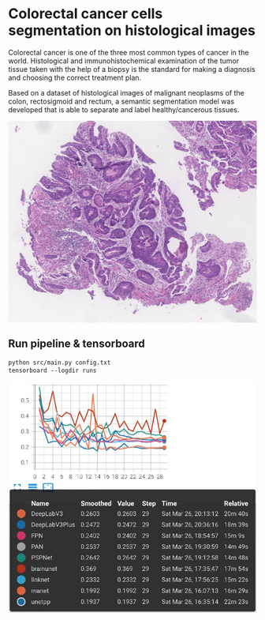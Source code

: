 # Colorectal cancer cells segmentation on histological images

Colorectal cancer is one of the three most common types of cancer in the world. Histological and immunohistochemical examination of the tumor tissue taken with the help of a biopsy is the standard for making a diagnosis and choosing the correct treatment plan.

Based on a dataset of histological images of malignant neoplasms of the colon, rectosigmoid and rectum, a semantic segmentation model was developed that is able to separate and label healthy/cancerous tissues.

<img src="docs/18-04842B_2019-05-07 23_40_49-lv1-22633-15157-4325-3516.jpg" alt="" align="middle" width="600"/>

## Run pipeline & tensorboard
~~~
python src/main.py config.txt
tensorboard --logdir runs
~~~

<img src="docs/runs.jfif" alt="" align="middle" width="600"/>
